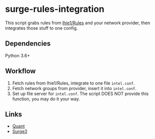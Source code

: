 # surge-rules-integration

This script grabs rules from [lhie1/Rules](https://github.com/lhie1/Rules) and your network provider, then integrates those stuff to one config.

## Dependencies

Python 3.6+

## Workflow

1. Fetch rules from lhie1/Rules, integrate to one file `intel.conf`.
2. Fetch network groups from provider, insert it into `intel.conf`.
3. Set up file server for `intel.conf`. The script DOES NOT provide this function, you may do it your way.

## Links

* [Quant](https://github.com/ConnersHua/Profiles/blob/master/Quantumult/Pro.conf)
* [Surge3](https://github.com/lhie1/Rules/tree/master/Surge/Surge%203)